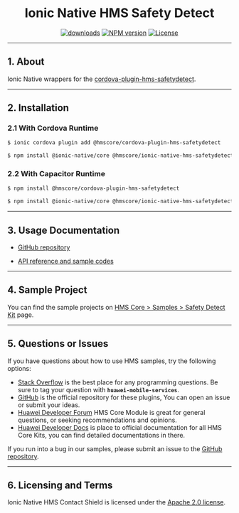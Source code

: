 <p align="center">
  <h1 align="center">Ionic Native HMS Safety Detect</h1>
</p>


<p align="center">
  <a href="https://www.npmjs.com/package/@hmscore/ionic-native-hms-safetydetect"><img src="https://img.shields.io/npm/dm/@hmscore/ionic-native-hms-safetydetect?color=%23007EC6&style=for-the-badge" alt="downloads"></a>
  <a href="https://www.npmjs.com/package/@hmscore/ionic-native-hms-safetydetect"><img src="https://img.shields.io/npm/v/@hmscore/ionic-native-hms-safetydetect?color=%23ed2a1c&style=for-the-badge" alt="NPM version"></a>
  <a href="./LICENCE"><img src="https://img.shields.io/npm/l/@hmscore/ionic-native-hms-safetydetect.svg?color=%3bcc62&style=for-the-badge" alt="License"></a>
</p>

----

## 1. About

Ionic Native wrappers for the [cordova-plugin-hms-safetydetect](https://www.npmjs.com/package/@hmscore/cordova-plugin-hms-safetydetect).

---

## 2. Installation

### 2.1 With Cordova Runtime

```bash
$ ionic cordova plugin add @hmscore/cordova-plugin-hms-safetydetect
```

```bash
$ npm install @ionic-native/core @hmscore/ionic-native-hms-safetydetect
```

### 2.2 With Capacitor Runtime

```bash
$ npm install @hmscore/cordova-plugin-hms-safetydetect
```

```bash
$ npm install @ionic-native/core @hmscore/ionic-native-hms-safetydetect
```

---

## 3. Usage Documentation

- [GitHub repository](https://github.com/HMS-Core/hms-cordova-plugin)

- [API reference and sample codes](https://github.com/HMS-Core/hms-cordova-plugin/blob/master/cordova-plugin-hms-safetydetect)

---

## 4. Sample Project

You can find the sample projects on [HMS Core > Samples > Safety Detect Kit](https://developer.huawei.com/consumer/en/doc/overview/HMS-Core-Plugin?ha_source=hms1) page.

---

## 5. Questions or Issues

If you have questions about how to use HMS samples, try the following options:

- [Stack Overflow](https://stackoverflow.com/questions/tagged/huawei-mobile-services) is the best place for any programming questions. Be sure to tag your question with **`huawei-mobile-services`**.
- [GitHub](https://github.com/HMS-Core/hms-cordova-plugin) is the official repository for these plugins, You can open an issue or submit your ideas.
- [Huawei Developer Forum](https://forums.developer.huawei.com/forumPortal/en/home?fid=0101187876626530001&ha_source=hms1) HMS Core Module is great for general questions, or seeking recommendations and opinions.
- [Huawei Developer Docs](https://developer.huawei.com/consumer/en/doc/overview/HMS-Core-Plugin?ha_source=hms1) is place to official documentation for all HMS Core Kits, you can find detailed documentations in there.

If you run into a bug in our samples, please submit an issue to the [GitHub repository](https://github.com/HMS-Core/hms-cordova-plugin).

---

## 6. Licensing and Terms

Ionic Native HMS Contact Shield is licensed under the [Apache 2.0 license](LICENCE).
